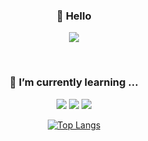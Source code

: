 <div align="center">

### 💬 **Hello**

<a href="mailto: sg@yonsei.ac.kr"><img src="https://img.shields.io/badge/Mail-EA4335?style=flat-square&logo=Gmail&logoColor=white"/></a>

<br/>
  
### 🌱 **I’m currently learning ...**
  
<img src="https://img.shields.io/badge/Python-3776AB?style=flat-square&logo=Python&logoColor=white"/> <img src="https://img.shields.io/badge/HTML5-E34F26?style=flat-square&logo=HTML5&logoColor=white"/> <img src="https://img.shields.io/badge/JavaScript-#F7DF1E?style=for-the-badge&logo=JavaScript&logoColor=white"/>
 
[![Top Langs](https://github-readme-stats.vercel.app/api/top-langs/?username=anuraghazra&layout=compact)](https://github.com/Hyeona89/github-readme-stats)
  
</div>
